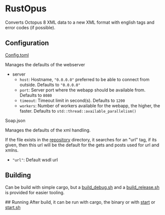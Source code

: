 # RustOpus

Converts Octopus 8 XML data to a new XML format with english tags and error codes (if possible).

## Configuration
[Config.toml](Config.toml)

Manages the defaults of the webserver

- server
    - `host`: Hostname, `"0.0.0.0"` preferred to be able to connect from outside. Defaults to `"0.0.0.0"`
    - `port`: Server port where the webapp should be available from. Defaults to `8080`
    - `timeout`: Timeout limit in second(s). Defaults to `1200`
    - `workers`: Number of workers available for the webapp, the higher, the faster. Defaults to `std::thread::available_parallelism()`


Soap.json

Manages the defaults of the xml handling.

If the file exists in the [repository](/) directory, it searches for an "url" tag, if its given, then this url will be the default for the gets and posts used for url and xmlns.

- `"url"`: Default wsdl url

## Building
Can be build with simple cargo, but a [build_debug.sh](build_debug.sh) and a [build_release.sh](build_release.sh) is provided for easier tooling.

## Running
After build, it can be run with cargo, the binary or with [start](start) or [start.sh](start.sh)
